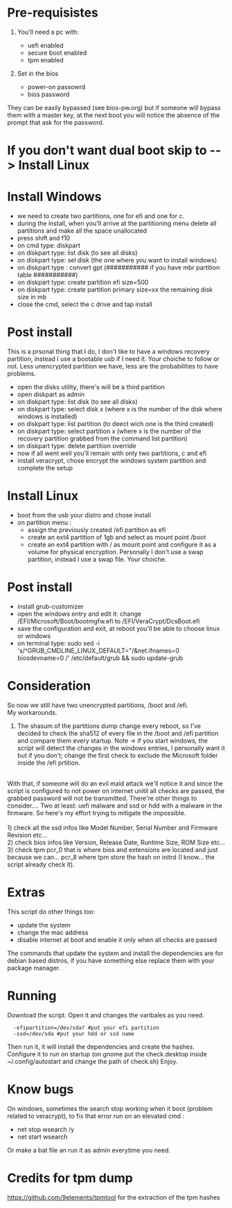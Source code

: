 # Pre-requisistes

1) You'll need a pc with:</br>
   - uefi enabled
   - secure boot enabled
   - tpm enabled</br>
 
2) Set in the bios </br>
   - power-on passowrd
   - bios password</br>

They can be easily bypassed (see bios-pw.org) but if someone will bypass them with a master key, at the next boot you will notice the absence of the prompt that ask for the password.

# If you don't want dual boot skip to --> Install Linux

# Install Windows</br>
- we need to create two partitions, one for efi and one for c.
- during the install, when you'll arrive at the partitioning menu delete all partitions and make all the space unallocated
- press shift and f10
- on cmd type: diskpart
- on diskpart type: list disk (to see all disks)
- on diskpart type: sel disk (the one where you want to install windows)
- on diskpart type : convert gpt (########### if you have mbr partition table ###########)
- on diskpart type: create partition efi size=500 
- on diskpart type: create partition primary size=xx the remaining disk size in mb
- close the cmd, select the c drive and tap install

# Post install </br>
This is a prsonal thing that I do, I don't like to have a windows recovery partition, instead I use a bootable usb if I need it.
Your choiche to follow or not. Less unencrypted partition we have, less are the probabilities to have problems.
- open the disks utility, there's will be a third partition
- open diskpart as admin
- on diskpart type: list disk (to see all disks)
- on diskpart type: select disk x (where x is the number of the disk where windows is installed)
- on diskpart type: list partition (to deect wich one is the third created)
- on diskpart type: select partition x (where x is the number of the recovery partition grabbed from the command list partition)
- on diskpart type: delete partition override
- now if all went well you'll remain with only two partitions, c and efi
- install veracrypt, chose encrypt the windows system partition and complete the setup

# Install Linux</br>
- boot from the usb your distro and chose install 
- on partition menu : 
  -  assign the previously created /efi partition as efi 
  -  create an ext4 partition of 1gb and select as mount point /boot
  -  create an ext4 partition with / as mount point and configure it as a volume for physical encryption.
Personally I don't use a swap partition, instead I use a swap file. Your choiche. 

# Post install</br>
- install grub-customizer
- open the windows entry and edit it: change /EFI/Microsoft/Boot/bootmgfw.efi to /EFI/VeraCrypt/DcsBoot.efi
- save the configuration and exit, at reboot you'll be able to choose linux or windows
- on terminal type: sudo sed -i 's/^GRUB_CMDLINE_LINUX_DEFAULT="/&net.ifnames=0 biosdevname=0 /' /etc/default/grub  && sudo update-grub

# Consideration</br>
So now we still have two unencrypted partitions, /boot and /efi.</br>
My workarounds.</br>

  1) The shasum of the partitions dump change every reboot, so I've decided to check the sha512 of every file in the /boot and /efi partition and compare them every startup. Note -> if you start windows, the script will detect the changes in the windows entries, I personally want it but if you don't; change the first check to exclude the Microsoft folder inside the /efi prtition. </br>
</br>
    With that, if someone will do an evil maid attack we'll notice it and since the script is configured to not power on internet unitil all checks are passed, the grabbed password will not be transmitted. There're other things to consider.... Two at least: uefi malware and ssd or hdd with a malware in the firmware. So here's my effort trying to mitigate the impossible.
</br>
</br>
   1) check all the ssd infos like Model Number, Serial Number and Firmware Revision etc...</br>
   2) check bios infos like Version, Release Date, Runtime Size, ROM Size etc...</br>
   3) check tpm pcr_0 that is where bios and extensions are located and just because we can... pcr_8 where tpm store the hash on initrd (I know... the script already check it).</br>

# Extras
This script do other things too:
  - update the system
  - change the mac address 
  - disable internet at boot and enable it only when all checks are passed</br>
  
 The commands that update the system and install the dependencies are for debian based distros, if you have something else replace them with your package manager.

# Running
Download the script. Open it and changes the varibales as you need.</br>

      -efipartition=/dev/sda? #put your efi partition
      -ssd=/dev/sda #put your hdd or ssd name
      
Then run it, it will install the dependencies and create the hashes.</br>
Configure it to run on startup (on gnome put the check.desktop inside  ~/.config/autostart and change the path of check.sh) Enjoy.

# Know bugs
On windows, sometimes the search stop working when it boot (problem related to veracrypt), to fix that error run on an elevated cmd :

  - net stop wsearch /y
  - net start wsearch 

Or make a bat file an run it as admin everytime you need.

# Credits for tpm dump
https://github.com/9elements/tpmtool for the extraction of the tpm hashes
